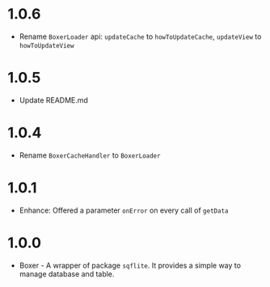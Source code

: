 # 1.0.6

* Rename `BoxerLoader` api: `updateCache` to `howToUpdateCache`,  `updateView` to `howToUpdateView`

# 1.0.5

* Update README.md

# 1.0.4

* Rename `BoxerCacheHandler` to `BoxerLoader`

# 1.0.1

* Enhance: Offered a parameter `onError` on every call of `getData`

# 1.0.0

* Boxer - A wrapper of package `sqflite`. It provides a simple way to manage database and table.
